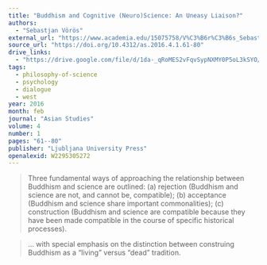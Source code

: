 ```yaml
---
title: "Buddhism and Cognitive (Neuro)Science: An Uneasy Liaison?"
authors:
  - "Sebastjan Vörös"
external_url: "https://www.academia.edu/15075758/V%C3%B6r%C3%B6s_Sebastjan_2016_Buddhism_and_Cognitive_Neuro_Science_An_Uneasy_Liaison_Asian_Studies_4_1_61_80?source=swp_share"
source_url: "https://doi.org/10.4312/as.2016.4.1.61-80"
drive_links:
  - "https://drive.google.com/file/d/1da-_qRoMES2vFqvSypNXMY0P5oL3kSYO/view?usp=drivesdk"
tags:
  - philosophy-of-science
  - psychology
  - dialogue
  - west
year: 2016
month: feb
journal: "Asian Studies"
volume: 4
number: 1
pages: "61--80"
publisher: "Ljubljana University Press"
openalexid: W2295305272
---
```



> Three fundamental ways of approaching the relationship between Buddhism and science are outlined: (a) rejection (Buddhism and science are not, and cannot be, compatible); (b) acceptance (Buddhism and science share important commonalities); (c) construction (Buddhism and science are compatible because they have been made compatible in the course of specific historical processes).

> ... with special emphasis on the distinction between construing Buddhism as a “living” versus “dead” tradition.

